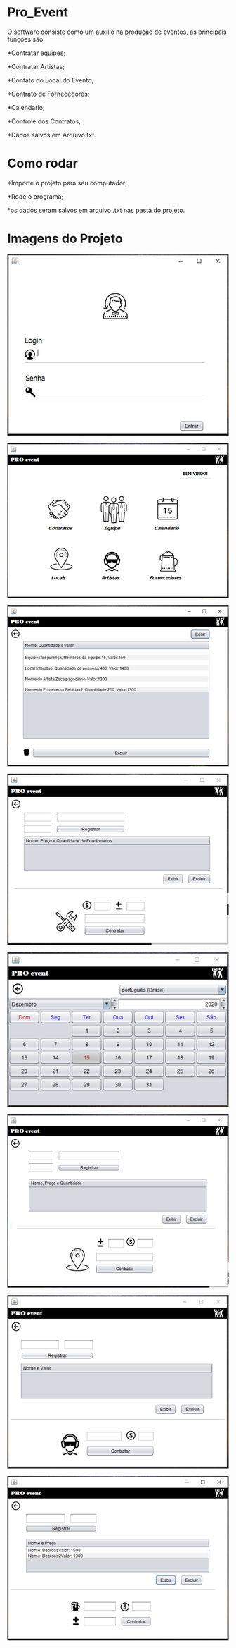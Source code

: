 # Pro_Event
 O software consiste como um auxilio na produção de eventos, as principais funções são:
 
 *Contratar equipes;
 
 *Contratar Artistas;
 
 *Contato do Local do Evento;
 
 *Contrato de Fornecedores;
 
 *Calendario;
 
 *Controle dos Contratos;
 
 *Dados salvos em Arquivo.txt.
 
 
 # Como rodar
 
 *Importe o projeto para seu computador; 
 
 *Rode o programa;
 
 *os dados seram salvos em arquivo .txt nas pasta do projeto.
 
 # Imagens do Projeto

 ![Tela_Login](https://github.com/Pedro-Landin/Pro_Event/blob/main/Projeto_Eventos/Tela_Login.PNG)
 

 ![Tela_Produtor](https://github.com/Pedro-Landin/Pro_Event/blob/main/Projeto_Eventos/Tela_Produtor.PNG)
 
 
 ![Tela_Contrato](https://github.com/Pedro-Landin/Pro_Event/blob/main/Projeto_Eventos/Tela_Contrato.PNG)
 

 ![Tela_Equipes](https://github.com/Pedro-Landin/Pro_Event/blob/main/Projeto_Eventos/Tela_Equipes.PNG)
 
  
 ![Calendario](https://github.com/Pedro-Landin/Pro_Event/blob/main/Projeto_Eventos/Calendario.PNG)
 
 
 ![Tela_Local](https://github.com/Pedro-Landin/Pro_Event/blob/main/Projeto_Eventos/Tela_Local.PNG)
 

 ![Tela_Artista](https://github.com/Pedro-Landin/Pro_Event/blob/main/Projeto_Eventos/Tela_Artista.PNG)
 

 ![Tela_Fornecedor](https://github.com/Pedro-Landin/Pro_Event/blob/main/Projeto_Eventos/Tela_Fornecedor.PNG)
 

